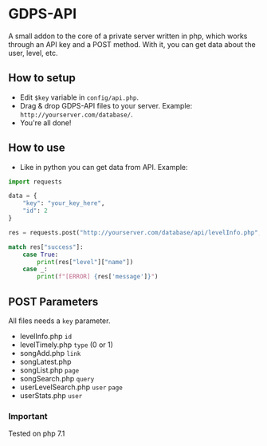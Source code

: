 # GDPS-API
A small addon to the core of a private server written in php, which works through an API key and a POST method. With it, you can get data about the user, level, etc.
## How to setup
- Edit `$key` variable in `config/api.php`.
- Drag & drop GDPS-API files to your server. Example: `http://yourserver.com/database/`.
- You're all done!
## How to use
- Like in python you can get data from API. Example:
```python
import requests

data = {
    "key": "your_key_here",
    "id": 2
}

res = requests.post("http://yourserver.com/database/api/levelInfo.php", data).json()

match res["success"]:
    case True:
        print(res["level"]["name"])
    case _:
        print(f"[ERROR] {res['message']}")
```
## POST Parameters
All files needs a `key` parameter.
- levelInfo.php `id`
- levelTimely.php `type` (0 or 1)
- songAdd.php `link`
- songLatest.php
- songList.php `page`
- songSearch.php `query`
- userLevelSearch.php `user` `page`
- userStats.php `user`
### Important
Tested on php 7.1
